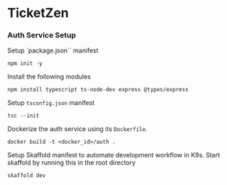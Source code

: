 # TicketZen

### Auth Service Setup

Setup `package.json`` manifest

```
npm init -y
```

Install the following modules

```
npm install typescript ts-node-dev express @types/express
```

Setup `tsconfig.json` manifest

```
tsc --init
```

Dockerize the auth service using its `Dockerfile`.

```
docker build -t <docker_id>/auth .
```

Setup Skaffold manifest to automate development workflow in K8s.
Start skaffold by running this in the root directory

```
skaffold dev
```
